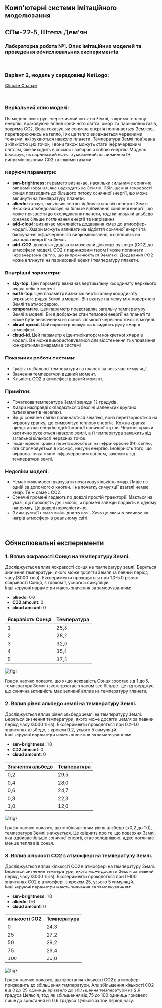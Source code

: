 ## Комп'ютерні системи імітаційного моделювання
## СПм-22-5, Штепа Дем'ян
### Лабораторна робота №**1**. Опис імітаційних моделей та проведення обчислювальних експериментів

<br>

### Варіант 2, модель у середовищі NetLogo:
[Climate Change](http://www.netlogoweb.org/launch#http://www.netlogoweb.org/assets/modelslib/Sample%20Models/Earth%20Science/Climate%20Change.nlogo)

<br>

### Вербальний опис моделі:

Ця модель ілюструє енергетичний потік на Землі, зокрема теплову енергію, враховуючи вплив сонячного світла, хмар, та парникових газів, зокрема CO2. Вона показує, як сонячна енергія поглинається Землею,
перетворюючись на тепло, і як це тепло виражається червоними точками, які рухаються навколо планети. Температура Землі пов'язана з кількістю цих точок, і вони також можуть стати інфрачервоним світлом,
яке виходить в космос і забирає з собою енергію. Модель ілюструє, як парниковий ефект зумовлений поглинанням ІЧ випромінюванням CO2 та іншими газами.

### Керуючі параметри:
- **sun-brightness:** параметр визначає, наскільки сильним є сонячне випромінювання, яке надходить на Землю. Збільшення яскравості сонця призводить до більшого потоку сонячної енергії, що може вплинути на температуру планети.
- **albedo:** вказує, наскільки світло відбивається від поверхні Землі. Високий альбедо вказує на більше відбивання сонячної енергії, що може призвести до охолодження планети, тоді як низький альбедо означає більше поглинання енергії та нагрівання.
- **add-cloud:** визначає можливість додавання хмар до атмосфери моделі. Хмари можуть впливати на відбиття сонячної енергії та блокування інфрачервоного випромінювання, що впливає на розподіл енергії на Землі.
- **add-CO2:**  дозволяє додавати молекули діоксиду вуглецю (CO2) до атмосфери моделі. CO2 є парниковим газом і може поглинати інфрачервоне світло, що випромінюється Землею. Додавання CO2 може вплинути на парниковий ефект і температуру планети.

### Внутрішні параметри:
- **sky-top**. Цей параметр визначає вертикальну координату верхнього рядка неба в моделі. 
- **earth-top**.  Цей параметр визначає вертикальну координату верхнього рядка Землі в моделі. Він вказує на межу між поверхнею Землі та атмосферою.
- **temperature**. Цей параметр представляє загальну температуру Землі в моделі. Він відображає стан теплової енергії на планеті та може бути визначеним на основі кількості червоних точок в моделі.
- **cloud-speed**. Цей параметр вказує на швидкість руху хмар в атмосфері. 
- **cloud-id**. Цей параметр є ідентифікатором конкретної хмари в моделі. Він може використовуватися для відстеження та управління конкретними хмарами в системі.

### Показники роботи системи:
- Графік глобальної температури на планеті за весь час симуляції.
- Значення температури в даний момент.
- Кількість CO2 в атмосфері в даний момент..

### Примітки:
- Початкова температура Землі завжди 12 градусів.
- Хмари насправді складаються з безлічі маленьких круглих *turtles*(агентів черепах).
- Якщо сонячне світло поглинається землею, воно перетворюється на червону крапку, що символізує теплову енергію. Кожна крапка представляє енергію однієї жовтої сонячної стріли. Червоні крапки хаотично рухаються навколо землі, а її температура залежить від загальної кількості червоних точок.
- Іноді червоні крапки перетворюються на інфрачервоне (ІЧ) світло, яке спрямовується в космос, несучи енергію. Імовірність того, що червона точка стане інфрачервоним світлом, залежить від температури землі.
  
### Недоліки моделі:
- Немає можливості вказувати початкову кількість хмар. Лише по одній за допомогою кнопки. І на початку симуляції взагалі немає хмар. Те ж саме з CO2.
- Сонечні промені падають по доволі простій траекторії. Мається на увазі, що проходять дні і місяці, а промені завжди падають в одному напрямку. Це доволі нереалістично.
- В симцуляції немає зміни дня та ночі. Хоча це сильно впливає на нагрів атмосфери в реальному світі.

<br>

## Обчислювальні експерименти
### 1. Вплив яскравості Сонця на температуру Землі.
Досліджується вплив яскравості сонця на температуру землі. Береться значення температури, якого може досягти Земля за певний період часу (3000 тіків).
Експерименти проводяться при 1.0-5.0 рівнях яскравості Сонця, з кроком 1, усього 5 симуляцій.  
Інші керуючі параметри мають значення за замовчуванням:
- **albedo**: 0.6
- **CO2 amount**: 0
- **cloud amount**: 0

<table>
<thead>
<tr><th>Яскравість Сонця</th><th>Температура</th></tr>
</thead>
<tbody>
<tr><td>1</td><td>25,8</td></tr>
<tr><td>2</td><td>28,2</td></tr>
<tr><td>3</td><td>32,0</td></tr>
<tr><td>4</td><td>35,4</td></tr>
<tr><td>5</td><td>37,5</td></tr>
</tbody>
</table>

![fig1](fig1.png)

Графік наочно показує, що якщо яскравість Сонця зростає від 1 до 5, температура Землі також зростає з часом все більше. Це підтверджує, що сонячна активність має великий вплив на температуру планети.

### 2.  Вплив рівня альбедо землі на температуру Землі.
Досліджується вплив рівня альбедо землі на температуру Землі. Береться значення температури, якого може досягти Земля за певний період часу (3000 тіків).
Експерименти проводяться при 0.2-1.0  значеннях альбедо, з кроком 0.2, усього 5 симуляцій.  
Інші керуючі параметри мають значення за замовчуванням:
- **sun-brightness**: 1.0
- **CO2 amount**: 0
- **cloud amount**: 0

<table>
<thead>
<tr><th>Значення альбедо</th><th>Температура</th></tr>
</thead>
<tbody>
<tr><td>0,2</td><td>29,5</td></tr>
<tr><td>0,4</td><td>28,0</td></tr>
<tr><td>0,6</td><td>24,7</td></tr>
<tr><td>0,8</td><td>22,3</td></tr>
<tr><td>1,0</td><td>12,0</td></tr>
</tbody>
</table>

![fig2](fig2.png)

Графік наочно показує, що зі збільшенням рівня альбедо (з 0,2 до 1,0), температура Землі знижується. Це свідчить про те, що поверхня Землі, яка відбиває більше сонячної енергії, стає холоднішою, адже поглинає менше тепла від сонця.

### 3. Вплив кількості CO2 в атмосфері на температуру Землі.
Досліджується вплив кількості CO2 в атмосфері на температуру Землі. Береться значення температури, якого може досягти Земля за певний період часу (3000 тіків).
Експерименти проводяться при 0-100  значеннях CO2 в атмосфері, з кроком 25, усього 5 симуляцій.  
Інші керуючі параметри мають значення за замовчуванням:
- **sun-brightness**: 1.0
- **albedo**: 0.6
- **cloud amount**: 0

<table>
<thead>
<tr><th>кількості CO2</th><th>Температура</th></tr>
</thead>
<tbody>
<tr><td>0</td><td>24,3</td></tr>
<tr><td>25</td><td>27,2</td></tr>
<tr><td>50</td><td>29,2</td></tr>
<tr><td>75</td><td>29,4</td></tr>
<tr><td>100</td><td>30,0</td></tr>
</tbody>
</table>

![fig3](fig3.png)

Графік наочно показує, що зростання кількості CO2 в атмосфері призводить до збільшення температури. Але збільшення кількості CO2 від 0 до 25 одиниць призвело до збільшення температури на 2,9 градуса Цельсія, тоді як збільшення від 75 до 100 одиниць призвело лише до зростання на 0,6 градуса Цельсія за той період часу.
